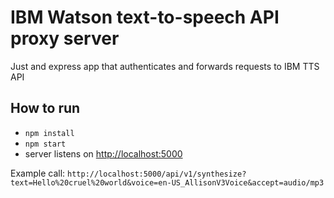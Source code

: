 # IBM Watson text-to-speech API proxy server

Just and express app that authenticates and forwards requests to IBM TTS API

## How to run

* `npm install`
* `npm start`
* server listens on [http://localhost:5000](http://localhost:5000)

Example call: `http://localhost:5000/api/v1/synthesize?text=Hello%20cruel%20world&voice=en-US_AllisonV3Voice&accept=audio/mp3`